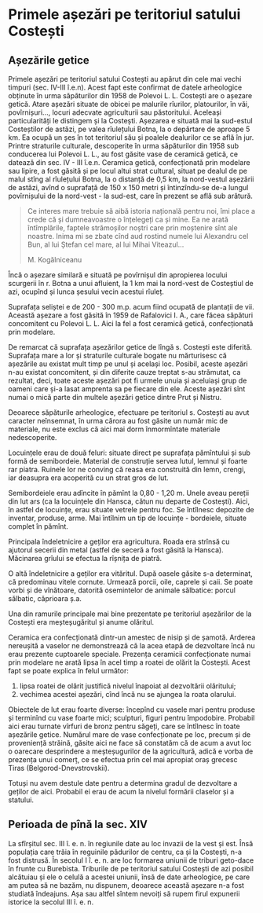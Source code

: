 # Primele așezări pe teritoriul satului Costești

## Așezările getice

Primele așezări pe teritoriul satului Costești au apărut din cele mai vechi timpuri \(sec. IV-III î.e.n\). Acest fapt este confirmat de datele arheologice obținute în urma săpăturilor din 1958 de Polevoi L. L. Costești are o așezare getică. Atare așezări situate de obicei pe malurile rîurilor, platourilor, în văi, povîrnișuri..., locuri adecvate agriculturii sau păstoritului. Aceleași particularități le distingem și la Costești. Așezarea e situată mai la sud-estul Costeștilor de astăzi, pe valea rîulețului Botna, la o depărtare de aproape 5 km. Ea ocupă un șes în tot teritoriul său și poalele dealurilor ce se află în jur. Printre straturile culturale, descoperite în urma săpăturilor din 1958 sub conducerea lui Polevoi L. L., au fost găsite vase de ceramică getică, ce datează din sec. IV - III î.e.n. Ceramica getică, confecționată prin modelare sau lipire, a fost găsită și pe locul altui strat cultural, situat pe dealul de pe malul stîng al rîulețului Botna, la o distanță de 0,5 km, la nord-vestul așezării de astăzi, avînd o suprafață de 150 x 150 metri și întinzîndu-se de-a lungul povîrnișului de la nord-vest - la sud-est, care în prezent se află sub arătură.

> Ce interes mare trebuie să aibă istoria națională pentru noi, îmi place a crede că și dumneavoastre o înțelegeți ca și mine. Ea ne arată întîmplările, faptele strămoșilor noștri care prin moștenire sînt ale noastre. Inima mi se zbate cînd aud rostind numele lui Alexandru cel Bun, al lui Ștefan cel mare, al lui Mihai Viteazul...
>
> M. Kogălniceanu

Încă o așezare similară e situată pe povîrnișul din apropierea locului scurgerii în r. Botna a unui afluient, la 1 km mai la nord-vest de Costeștiul de azi, ocupînd și lunca șesului vecin acestui rîuleț.

Suprafața seliștei e de 200 - 300 m.p. acum fiind ocupată de plantații de vii. Această așezare a fost găsită în 1959 de Rafalovici I. A., care făcea săpături concomitent cu Polevoi L. L. Aici la fel a fost ceramică getică, confecționată prin modelare.

De remarcat că suprafața așezărilor getice de lîngă s. Costești este diferită. Suprafața mare a lor și straturile culturale bogate nu mărturisesc că așezările au existat mult timp pe unul și același loc. Posibil, aceste așezări n-au existat concomitent, și din diferite cauze treptat s-au strămutat, ca rezultat, deci, toate aceste așezări pot fi urmele unuia și aceluiași grup de oameni care și-a lasat amprenta sa pe fiecare din ele. Aceste așezări sînt numai o mică parte din multele așezări getice dintre Prut și Nistru.

Deoarece săpăturile arheologice, efectuare pe teritoriul s. Costești au avut caracter neînsemnat, în urma cărora au fost găsite un număr mic de materiale, nu este exclus că aici mai dorm înmormîntate materiale nedescoperite.

Locuințele erau de două feluri: situate direct pe suprafața pămîntului și sub formă de semibordeie. Material de construție servea lutul, lemnul și foarte rar piatra. Ruinele lor ne conving că reasa era construită din lemn, crengi, iar deasupra era acoperită cu un strat gros de lut.

Semibordeiele erau adîncite în pămînt la 0,80 - 1,20 m. Unele aveau pereții din lut ars \(ca la locuințele din Hansca, cătun nu departe de Costești\). Aici, în astfel de locuințe, erau situate vetrele pentru foc. Se întîlnesc depozite de inventar, produse, arme. Mai întîlnim un tip de locuințe - bordeiele, situate complet în pămînt.

Principala îndeletnicire a geților era agricultura. Roada era strînsă cu ajutorul secerii din metal \(astfel de seceră a fost găsită la Hansca\). Măcinarea grîului se efectua la rîșnița de piatră.

O altă îndeletnicire a geților era vităritul. După oasele găsite s-a determinat, că predominau vitele cornute. Urmează porcii, oile, caprele și caii. Se poate vorbi și de vînătoare, datorită osemintelor de animale sălbatice: porcul sălbatic, căprioara ș.a.

Una din ramurile principale mai bine prezentate pe teritoriul așezărilor de la Costești era meșteșugăritul și anume olăritul.

Ceramica era confecționată dintr-un amestec de nisip și de șamotă. Arderea nereușită a vaselor ne demonstrează că la acea etapă de dezvoltare încă nu erau prezente cuptoarele speciale. Prezența ceramicii confecționate numai prin modelare ne arată lipsa în acel timp a roatei de olărit la Costești. Acest fapt se poate explica în felul următor:

1. lipsa roatei de olărit justifică nivelul înapoiat al dezvoltării olăritului;
2. vechimea acestei așezări, cînd încă nu se ajungea la roata olarului.

Obiectele de lut erau foarte diverse: începînd cu vasele mari pentru produse și terminînd cu vase foarte mici; sculpturi, figuri pentru împodobire. Probabil aici erau turnate vîrfuri de bronz pentru săgeți, care se întîlnesc în toate așezările getice. Numărul mare de vase confecționate pe loc, precum și de proveniență străină, găsite aici ne face să constatăm că de acum a avut loc o oarecare desprindere a meșteșugurilor de la agricultură, adică e vorba de prezența unui comerț, ce se efectua prin cel mai apropiat oraș grecesc Tiras \(Belgorod-Dnevstrovskii\).

Totuși nu avem destule date pentru a determina gradul de dezvoltare a geților de aici. Probabil ei erau de acum la nivelul formării claselor și a statului.

## Perioada de pînă la sec. XIV

La sfîrșitul sec. III î. e. n. în regiunile date au loc invazii de la vest și est. Însă populația care trăia în reguinile pădurilor de centru, ca și la Costești, n-a fost distrusă. În secolul I î. e. n. are loc formarea uniunii de triburi geto-dace în frunte cu Burebista. Triburile de pe teritoriul satului Costești de azi posibil alcătuiau și ele o celulă a acestei uniunii, însă de date arheologice, pe care am putea să ne bazăm, nu dispunem, deoarece această așezare n-a fost studiată îndeajuns. Așa sau altfel sîntem nevoiți să rupem firul expunerii istorice la secolul III î. e. n.

